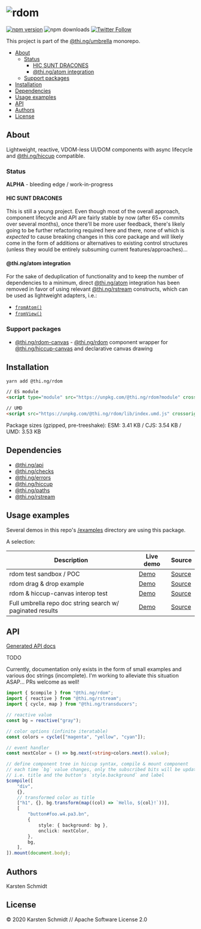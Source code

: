 <!-- This file is generated - DO NOT EDIT! -->

# ![rdom](https://media.thi.ng/umbrella/banners/thing-rdom.svg?dccc5a4b)

[![npm version](https://img.shields.io/npm/v/@thi.ng/rdom.svg)](https://www.npmjs.com/package/@thi.ng/rdom)
![npm downloads](https://img.shields.io/npm/dm/@thi.ng/rdom.svg)
[![Twitter Follow](https://img.shields.io/twitter/follow/thing_umbrella.svg?style=flat-square&label=twitter)](https://twitter.com/thing_umbrella)

This project is part of the
[@thi.ng/umbrella](https://github.com/thi-ng/umbrella/) monorepo.

- [About](#about)
  - [Status](#status)
    - [HIC SUNT DRACONES](#hic-sunt-dracones)
    - [@thi.ng/atom integration](#thing-atom-integration)
  - [Support packages](#support-packages)
- [Installation](#installation)
- [Dependencies](#dependencies)
- [Usage examples](#usage-examples)
- [API](#api)
- [Authors](#authors)
- [License](#license)

## About

Lightweight, reactive, VDOM-less UI/DOM components with async lifecycle and [@thi.ng/hiccup](https://github.com/thi-ng/umbrella/tree/develop/packages/hiccup) compatible.

### Status

**ALPHA** - bleeding edge / work-in-progress

#### HIC SUNT DRACONES

This is still a young project. Even though most of the overall approach,
component lifecycle and API are fairly stable by now (after 65+ commits
over several months), once there'll be more user feedback, there's
likely going to be further refactoring required here and there, none of
which is _expected_ to cause breaking changes in this core package and
will likely come in the form of additions or alternatives to existing
control structures (unless they would be entirely subsuming current
features/approaches)...

#### @thi.ng/atom integration

For the sake of deduplication of functionality and to keep the number of
dependencies to a minimum, direct
[@thi.ng/atom](https://github.com/thi-ng/umbrella/tree/develop/packages/atom)
integration has been removed in favor of using relevant
[@thi.ng/rstream](https://github.com/thi-ng/umbrella/tree/develop/packages/rstream)
constructs, which can be used as lightweight adapters, i.e.:

- [`fromAtom()`](https://github.com/thi-ng/umbrella/blob/develop/packages/rstream/src/from/atom.ts)
- [`fromView()`](https://github.com/thi-ng/umbrella/blob/develop/packages/rstream/src/from/view.ts)

### Support packages

- [@thi.ng/rdom-canvas](https://github.com/thi-ng/umbrella/tree/develop/packages/rdom-canvas) - [@thi.ng/rdom](https://github.com/thi-ng/umbrella/tree/develop/packages/rdom) component wrapper for [@thi.ng/hiccup-canvas](https://github.com/thi-ng/umbrella/tree/develop/packages/hiccup-canvas) and declarative canvas drawing

## Installation

```bash
yarn add @thi.ng/rdom
```

```html
// ES module
<script type="module" src="https://unpkg.com/@thi.ng/rdom?module" crossorigin></script>

// UMD
<script src="https://unpkg.com/@thi.ng/rdom/lib/index.umd.js" crossorigin></script>
```

Package sizes (gzipped, pre-treeshake): ESM: 3.41 KB / CJS: 3.54 KB / UMD: 3.53 KB

## Dependencies

- [@thi.ng/api](https://github.com/thi-ng/umbrella/tree/develop/packages/api)
- [@thi.ng/checks](https://github.com/thi-ng/umbrella/tree/develop/packages/checks)
- [@thi.ng/errors](https://github.com/thi-ng/umbrella/tree/develop/packages/errors)
- [@thi.ng/hiccup](https://github.com/thi-ng/umbrella/tree/develop/packages/hiccup)
- [@thi.ng/paths](https://github.com/thi-ng/umbrella/tree/develop/packages/paths)
- [@thi.ng/rstream](https://github.com/thi-ng/umbrella/tree/develop/packages/rstream)

## Usage examples

Several demos in this repo's
[/examples](https://github.com/thi-ng/umbrella/tree/develop/examples)
directory are using this package.

A selection:

| Description                                               | Live demo                                              | Source                                                                              |
| --------------------------------------------------------- | ------------------------------------------------------ | ----------------------------------------------------------------------------------- |
| rdom test sandbox / POC                                   | [Demo](https://demo.thi.ng/umbrella/rdom-basics/)      | [Source](https://github.com/thi-ng/umbrella/tree/develop/examples/rdom-basics)      |
| rdom drag & drop example                                  | [Demo](https://demo.thi.ng/umbrella/rdom-dnd/)         | [Source](https://github.com/thi-ng/umbrella/tree/develop/examples/rdom-dnd)         |
| rdom & hiccup-canvas interop test                         | [Demo](https://demo.thi.ng/umbrella/rdom-lissajous/)   | [Source](https://github.com/thi-ng/umbrella/tree/develop/examples/rdom-lissajous)   |
| Full umbrella repo doc string search w/ paginated results | [Demo](https://demo.thi.ng/umbrella/rdom-search-docs/) | [Source](https://github.com/thi-ng/umbrella/tree/develop/examples/rdom-search-docs) |

## API

[Generated API docs](https://docs.thi.ng/umbrella/rdom/)

TODO

Currently, documentation only exists in the form of small examples and
various doc strings (incomplete). I'm working to alleviate this
situation ASAP... PRs welcome as well!

```ts
import { $compile } from "@thi.ng/rdom";
import { reactive } from "@thi.ng/rstream";
import { cycle, map } from "@thi.ng/transducers";

// reactive value
const bg = reactive("gray");

// color options (infinite iteratable)
const colors = cycle(["magenta", "yellow", "cyan"]);

// event handler
const nextColor = () => bg.next(<string>colors.next().value);

// define component tree in hiccup syntax, compile & mount component
// each time `bg` value changes, only the subscribed bits will be updated
// i.e. title and the button's `style.background` and label
$compile([
    "div",
    {},
    // transformed color as title
    ["h1", {}, bg.transform(map((col) => `Hello, ${col}!`))],
    [
        "button#foo.w4.pa3.bn",
        {
            style: { background: bg },
            onclick: nextColor,
        },
        bg,
    ],
]).mount(document.body);
```

## Authors

Karsten Schmidt

## License

&copy; 2020 Karsten Schmidt // Apache Software License 2.0

